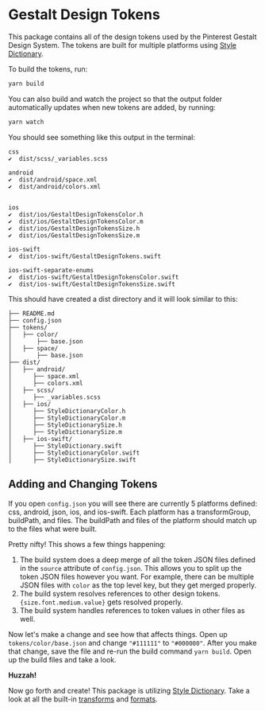 # Gestalt Design Tokens

This package contains all of the design tokens used by the Pinterest Gestalt Design System. The tokens are built for multiple platforms using [Style Dictionary](https://amzn.github.io/style-dictionary).

To build the tokens, run:

```bash
yarn build
```

You can also build and watch the project so that the output folder automatically updates when new tokens are added, by running:

```bash
yarn watch
```

You should see something like this output in the terminal:

```
css
✔︎  dist/scss/_variables.scss

android
✔︎  dist/android/space.xml
✔︎  dist/android/colors.xml


ios
✔︎  dist/ios/GestaltDesignTokensColor.h
✔︎  dist/ios/GestaltDesignTokensColor.m
✔︎  dist/ios/GestaltDesignTokensSize.h
✔︎  dist/ios/GestaltDesignTokensSize.m

ios-swift
✔︎  dist/ios-swift/GestaltDesignTokens.swift

ios-swift-separate-enums
✔︎  dist/ios-swift/GestaltDesignTokensColor.swift
✔︎  dist/ios-swift/GestaltDesignTokensSize.swift
```

This should have created a dist directory and it will look similar to this:

```
├── README.md
├── config.json
├── tokens/
│   ├── color/
│       ├── base.json
│   ├── space/
│       ├── base.json
├── dist/
│   ├── android/
│      ├── space.xml
│      ├── colors.xml
│   ├── scss/
│      ├── _variables.scss
│   ├── ios/
│      ├── StyleDictionaryColor.h
│      ├── StyleDictionaryColor.m
│      ├── StyleDictionarySize.h
│      ├── StyleDictionarySize.m
│   ├── ios-swift/
│      ├── StyleDictionary.swift
│      ├── StyleDictionaryColor.swift
│      ├── StyleDictionarySize.swift
```

## Adding and Changing Tokens

If you open `config.json` you will see there are currently 5 platforms defined: css, android, json, ios, and ios-swift. Each platform has a transformGroup, buildPath, and files. The buildPath and files of the platform should match up to the files what were built.

Pretty nifty! This shows a few things happening:

1. The build system does a deep merge of all the token JSON files defined in the `source` attribute of `config.json`. This allows you to split up the token JSON files however you want. For example, there can be multiple JSON files with `color` as the top level key, but they get merged properly.
1. The build system resolves references to other design tokens. `{size.font.medium.value}` gets resolved properly.
1. The build system handles references to token values in other files as well.

Now let's make a change and see how that affects things. Open up `tokens/color/base.json` and change `"#111111"` to `"#000000"`. After you make that change, save the file and re-run the build command `yarn build`. Open up the build files and take a look.

**Huzzah!**

Now go forth and create! This package is utilizing [Style Dictionary](https://amzn.github.io/style-dictionary). Take a look at all the built-in [transforms](https://amzn.github.io/style-dictionary/#/transforms?id=pre-defined-transforms) and [formats](https://amzn.github.io/style-dictionary/#/formats?id=pre-defined-formats).

